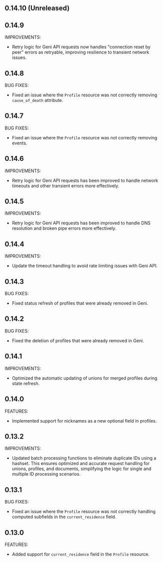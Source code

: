 ## 0.14.10 (Unreleased)

## 0.14.9

IMPROVEMENTS:

* Retry logic for Geni API requests now handles "connection reset by peer" errors as retryable, improving resilience to transient network issues.

## 0.14.8

BUG FIXES:

* Fixed an issue where the `Profile` resource was not correctly removing `cause_of_death` attribute.

## 0.14.7

BUG FIXES:

* Fixed an issue where the `Profile` resource was not correctly removing events.

## 0.14.6

IMPROVEMENTS:

* Retry logic for Geni API requests has been improved to handle network timeouts and other transient errors more effectively.

## 0.14.5

IMPROVEMENTS:

* Retry logic for Geni API requests has been improved to handle DNS resolution and broken pipe errors more effectively.

## 0.14.4

IMPROVEMENTS:

* Update the timeout handling to avoid rate limiting issues with Geni API.

## 0.14.3

BUG FIXES:

* Fixed status refresh of profiles that were already removed in Geni.

## 0.14.2

BUG FIXES:

* Fixed the deletion of profiles that were already removed in Geni.

## 0.14.1

IMPROVEMENTS:

* Optimized the automatic updating of unions for merged profiles during state refresh.

## 0.14.0

FEATURES:

* Implemented support for nicknames as a new optional field in profiles.

## 0.13.2

IMPROVEMENTS:

* Updated batch processing functions to eliminate duplicate IDs using a hashset. This ensures optimized and accurate
  request handling for unions, profiles, and documents, simplifying the logic for single and multiple ID processing
  scenarios.

## 0.13.1

BUG FIXES:

* Fixed an issue where the `Profile` resource was not correctly handling computed subfields in the `current_residence`
  field.

## 0.13.0

FEATURES:

* Added support for `current_residence` field in the `Profile` resource.
